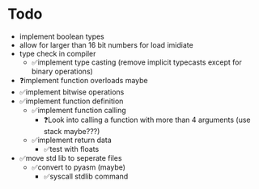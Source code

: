 # Todo

* implement boolean types
* allow for larger than 16 bit numbers for load imidiate
* type check in compiler
  * ✅implement type casting (remove implicit typecasts except for binary operations)
* ❓implement function overloads maybe
* ✅implement bitwise operations
* ✅implement function definition
  * ✅implement function calling
    * ❓Look into calling a function with more than 4 arguments (use stack maybe???)
  * ✅implement return data
    * ✅test with floats
* ✅move std lib to seperate files
  * ✅convert to pyasm (maybe)
    * ✅syscall stdlib command
